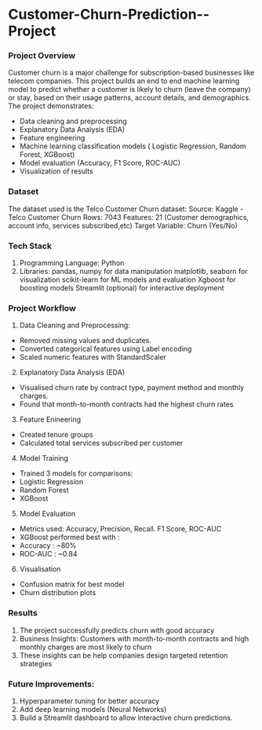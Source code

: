 # Customer-Churn-Prediction--Project
### Project Overview
Customer churn is a major challenge for subscription-based businesses like telecom companies. This project builds an end to end machine learning model to predict whether a customer is likely to churn (leave the company) or stay, based on their usage patterns, account details, and demographics.
The project demonstrates:
- Data cleaning and preprocessing
- Explanatory Data Analysis (EDA)
- Feature engineering
- Machine learning classification models ( Logistic Regression, Random Forest, XGBoost)
- Model evaluation (Accuracy, F1 Score, ROC-AUC)
- Visualization of results

### Dataset
The dataset used is the Telco Customer Churn dataset:
Source: Kaggle - Telco Customer Churn
Rows: 7043
Features: 21 (Customer demographics, account info, services subscribed,etc)
Target Variable: Churn (Yes/No)

### Tech Stack
1. Programming Language: Python
2. Libraries:
   pandas, numpy for data manipulation
   matplotlib, seaborn for visualization
   scikit-learn for ML models and evaluation
   Xgboost for boosting models
   Streamlit (optional) for interactive deployment

### Project Workflow
1. Data Cleaning and Preprocessing:
  - Removed missing values and duplicates.
  - Converted categorical features using Label encoding
  - Scaled numeric features with StandardScaler
2. Explanatory Data Analysis (EDA)
  - Visualised churn rate by contract type, payment method and monthly charges.
  - Found that month-to-month contracts had the highest churn rates
3. Feature Enineering
  - Created tenure groups
  - Calculated total services subscribed per customer
4. Model Training
  - Trained 3 models for comparisons:
  - Logistic Regression
  - Random Forest
  - XGBoost
5. Model Evaluation
  - Metrics used: Accuracy, Precision, Recall. F1 Score, ROC-AUC
  - XGBoost performed best with :
  - Accuracy : ~80%
  - ROC-AUC : ~0.84
6. Visualisation
  - Confusion matrix for best model
  - Churn distribution plots

### Results
1. The project successfully predicts churn with good accuracy
2. Business Insights: Customers with month-to-month contracts and high monthly charges are most likely to churn
3. These insights can be help companies design targeted retention strategies

### Future Improvements:
1. Hyperparameter tuning for better accuracy
2. Add deep learning models (Neural Networks)
3. Build a Streamlit dashboard to allow interactive churn predictions.
   

